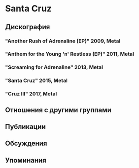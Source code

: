 # Santa Cruz



## Дискография

### "Another Rush of Adrenaline (EP)" 2009, Metal



### "Anthem for the Young 'n' Restless (EP)" 2011, Metal



### "Screaming for Adrenaline" 2013, Metal



### "Santa Cruz" 2015, Metal



### "Cruz III" 2017, Metal




## Отношения с другими группами


## Публикации


## Обсуждения


## Упоминания


